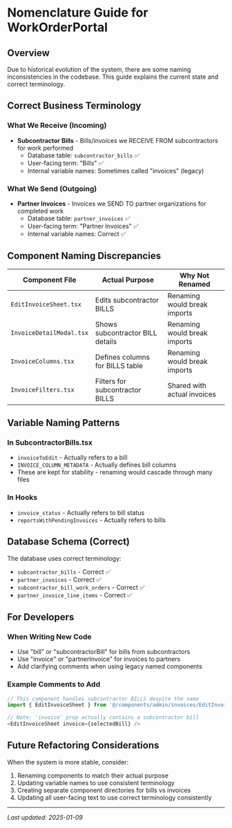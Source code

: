 # Nomenclature Guide for WorkOrderPortal

## Overview
Due to historical evolution of the system, there are some naming inconsistencies in the codebase. This guide explains the current state and correct terminology.

## Correct Business Terminology

### What We Receive (Incoming)
- **Subcontractor Bills** - Bills/invoices we RECEIVE FROM subcontractors for work performed
  - Database table: `subcontractor_bills` ✅
  - User-facing term: "Bills" ✅
  - Internal variable names: Sometimes called "invoices" (legacy)

### What We Send (Outgoing)  
- **Partner Invoices** - Invoices we SEND TO partner organizations for completed work
  - Database table: `partner_invoices` ✅
  - User-facing term: "Partner Invoices" ✅
  - Internal variable names: Correct ✅

## Component Naming Discrepancies

| Component File | Actual Purpose | Why Not Renamed |
|---------------|---------------|-----------------|
| `EditInvoiceSheet.tsx` | Edits subcontractor BILLS | Renaming would break imports |
| `InvoiceDetailModal.tsx` | Shows subcontractor BILL details | Renaming would break imports |
| `InvoiceColumns.tsx` | Defines columns for BILLS table | Renaming would break imports |
| `InvoiceFilters.tsx` | Filters for subcontractor BILLS | Shared with actual invoices |

## Variable Naming Patterns

### In SubcontractorBills.tsx
- `invoiceToEdit` - Actually refers to a bill
- `INVOICE_COLUMN_METADATA` - Actually defines bill columns
- These are kept for stability - renaming would cascade through many files

### In Hooks
- `invoice_status` - Actually refers to bill status
- `reportsWithPendingInvoices` - Actually refers to bills

## Database Schema (Correct)
The database uses correct terminology:
- `subcontractor_bills` - Correct ✅
- `partner_invoices` - Correct ✅
- `subcontractor_bill_work_orders` - Correct ✅
- `partner_invoice_line_items` - Correct ✅

## For Developers

### When Writing New Code
- Use "bill" or "subcontractorBill" for bills from subcontractors
- Use "invoice" or "partnerInvoice" for invoices to partners
- Add clarifying comments when using legacy named components

### Example Comments to Add
```typescript
// This component handles subcontractor BILLS despite the name
import { EditInvoiceSheet } from '@/components/admin/invoices/EditInvoiceSheet';

// Note: 'invoice' prop actually contains a subcontractor bill
<EditInvoiceSheet invoice={selectedBill} />
```

## Future Refactoring Considerations
When the system is more stable, consider:
1. Renaming components to match their actual purpose
2. Updating variable names to use consistent terminology
3. Creating separate component directories for bills vs invoices
4. Updating all user-facing text to use correct terminology consistently

---
*Last updated: 2025-01-09*